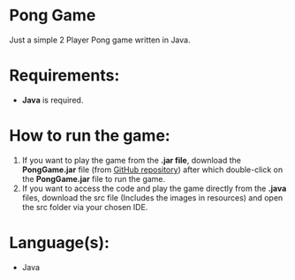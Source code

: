 # Pong Game
Just a simple 2 Player Pong game written in Java.

# Requirements:
- **Java** is required.

# How to run the game:
1. If you want to play the game from the **.jar file**, download the **PongGame.jar** file (from [GitHub repository](https://github.com/CodeByKanav/PongGame)) after which double-click on the **PongGame.jar** file to run the game.
2. If you want to access the code and play the game directly from the **.java** files, download the src file (Includes the images in resources) and open the src folder via your chosen IDE.

# Language(s):
- Java
